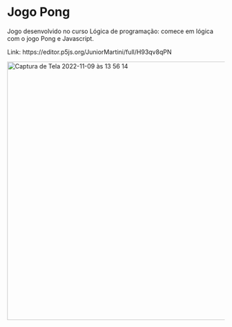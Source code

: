 <h1>Jogo Pong</h1>

<p>Jogo desenvolvido no curso Lógica de programação: comece em lógica com o jogo Pong e Javascript.</p>

<p>Link: https://editor.p5js.org/JuniorMartini/full/H93qv8qPN</p>

<img width="598" alt="Captura de Tela 2022-11-09 às 13 56 14" src="https://user-images.githubusercontent.com/116317572/200904857-85f576dc-6e10-491b-a5e8-ecd327cfe874.png">
